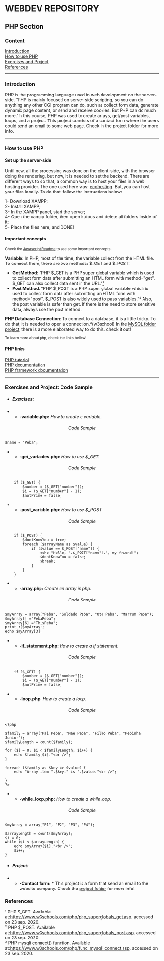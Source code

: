 # WEBDEV REPOSITORY

<h2>PHP Section</h2>

<h3>Content</h3>

<a href="#intro">Introduction</a>  
<a href="#howto">How to use PHP</a>  
<a href="#exe">Exercises and Project</a>  
<a href="#biblio">References</a>  

---

<a name="intro"><h3>Introduction</h3></a>

PHP is the programming language used in web development on the server-side. "PHP is mainly focused on server-side scripting, so you can do anything any other CGI program can do, such as collect form data, generate dynamic page content, or send and receive cookies. But PHP can do much more."In this course, PHP was used to create arrays, get/post variables, loops, and a project.
This project consists of a contact form where the users could send an email to some web page. Check in the project folder for more info. 

---

<a name="howto"><h3>How to use PHP</h3></a>

<h4> Set up the server-side </h4>
 
 Until now, all the processing was done on the client-side, with the browser doing the rendering, but now, it is needed to set the backend. There are different ways to do that, a common way is to host your files in a web hosting provider. The one used here was: [ecohosting](https://www.ecowebhosting.co.uk/). But, you can host your files locally. To do that, follow the instructions below:
 
 1- Download XAMPP;  
 2- Install XAMPP;  
 3- In the XAMPP panel, start the server;  
 4- Open the xampp folder, then open htdocs and delete all folders inside of it;  
 5- Place the files here, and DONE!  

 <h4> Important concepts</h4>
 
 <sup>Check the [Javascript Readme](https://github.com/ItaloSSilva19/webdev/blob/master/JAVASCRIPT/README.md#howto) to see some important concepts.</sup>
 
 **Variable**: In PHP, most of the time, the variable collect from the HTML file. To connect them, there are two methods: $_GET and $_POST:
 *  **Get Method**: "PHP $_GET is a PHP super global variable which is used to collect form data after submitting an HTML form with method="get". $_GET can also collect data sent in the URL."<a href="#biblio">¹</a>
 *  **Post Method**: "PHP $_POST is a PHP super global variable which is used to collect form data after submitting an HTML form with method="post". $_POST is also widely used to pass variables."² Also, the post variable is safer than get. If there is the need to store sensitive data, always use the post method.
 
 **PHP Database Connection**: To connect to a database, it is a little tricky. To do that, it is needed to open a connection.³(w3school) In the [MySQL folder project](https://github.com/ItaloSSilva19/webdev/tree/master/MYSQL/Diary), there is a more elaborated way to do this. check it out!
 
 <sup>To learn more about php, check the links bellow!</sup>
 
  <h4> PHP links</h4>
  
[PHP tutorial](https://www.w3schools.com/php/default.asp)  
[PHP documentation](https://www.php.net/)  
[PHP framework documentation](https://laravel.com/)  

---
 
<a name="exe"><h3>Exercises and Project: Code Sample</h3></a>

*  <h5>Exercises:</h5>

*  *  **-variable.php:** *How to create a variable.*

<h6 align="center">Code Sample</h6>

```
$name = "Peba";
```

*  *  **-get_variables.php:** *How to use $_GET.*

<h6 align="center">Code Sample</h6>

```
    if ($_GET) {
        $number = ($_GET["number"]);
        $i = ($_GET["number"] - 1);
        $notPrime = false;
```

*  *  **-post_variable.php:** *How to use $_POST.*

<h6 align="center">Code Sample</h6>

```
    if ($_POST) {
        $dontKnowYou = true;
        foreach ($arrayName as $value) {
            if ($value == $_POST["name"]) {
                echo "Hello, ".$_POST["name"].", my friend!";
                $dontKnowYou = false;
                $break;
            }
        }
    }
```

*  *  **-array.php:** *Create an array in php.*

<h6 align="center">Code Sample</h6>

```
$myArray = array("Peba", "Soldado Peba", "Oto Peba", "Marrum Peba");
$myArray[] ="PebaPeba";
$myArray[6] ="ThisPeba";
print_r($myArray);
echo $myArray[3];
```

*  *  **-if_statement.php:** *How to create a if statement.*

<h6 align="center">Code Sample</h6>

```
    if ($_GET) {
        $number = ($_GET["number"]);
        $i = ($_GET["number"] - 1);
        $notPrime = false;
```

*  *  **-loop.php:** *How to create a loop.*

<h6 align="center">Code Sample</h6>

```
<?php

$family = array("Pai Peba", "Mae Peba", "Filho Peba", "Pebinha Junior");
$familyLength = count($family);

for ($i = 0; $i < $familyLength; $i++) {
    echo $family[$i]."<br />";
}

foreach ($family as $key => $value) {
    echo "Array item ".$key." is ".$value."<br />";
    
}
?>
```

*  *  **-while_loop.php:** *How to create a while loop.*

<h6 align="center">Code Sample</h6>

```
$myArray = array("P1", "P2", "P3", "P4");

$arrayLength = count($myArray);
$i = 0;
while ($i < $arrayLength) {
    echo $myArray[$i]."<br />";
    $i++;
}
```

*  <h5>Project:</h5>

*  *  **-Contact form:** * This project is a form that send an email to the website company. Check the [project folder](https://github.com/ItaloSSilva19/webdev/tree/master/PHP/miniProject_A_Contact_Form) for more info!


<a name="biblio"><h3>References</h3></a>

¹ PHP $_GET. Available at:https://www.w3schools.com/php/php_superglobals_get.asp. accessed on 23 sep. 2020.  
² PHP $_POST. Available at:https://www.w3schools.com/php/php_superglobals_post.asp. accessed on 23 sep. 2020.  
³ PHP mysqli connect() function. Available at:https://www.w3schools.com/php/func_mysqli_connect.asp. accessed on 23 sep. 2020.  
